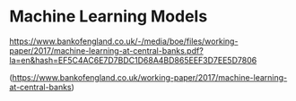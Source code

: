 # Machine Learning Models

https://www.bankofengland.co.uk/-/media/boe/files/working-paper/2017/machine-learning-at-central-banks.pdf?la=en&hash=EF5C4AC6E7D7BDC1D68A4BD865EEF3D7EE5D7806

(https://www.bankofengland.co.uk/working-paper/2017/machine-learning-at-central-banks)
